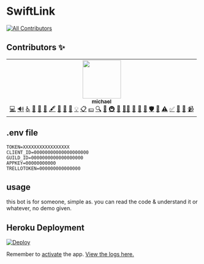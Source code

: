 # SwiftLink
[![All Contributors](https://img.shields.io/badge/all_contributors-1-orange.svg?style=flat-square)](#contributors-)
<!-- ALL-CONTRIBUTORS-BADGE:END -->
## Contributors ✨

<table>
  <tr>
    <td align="center"><a href="https://github.com/michaelrbx"><img src="https://avatars.githubusercontent.com/u/72696420?v=4?s=100" width="100px;" alt=""/><br /><sub><b>michael</b></sub></a><br /><a href="https://github.com/michaelrbx/rockhillsupport/commits?author=michaelrbx" title="Code">💻</a> <a href="#audio-michaelrbx" title="Audio">🔊</a> <a href="#a11y-michaelrbx" title="Accessibility">️️️️♿️</a> <a href="https://github.com/michaelrbx/rockhillsupport/issues?q=author%3Amichaelrbx" title="Bug reports">🐛</a> <a href="#blog-michaelrbx" title="Blogposts">📝</a> <a href="#business-michaelrbx" title="Business development">💼</a> <a href="#content-michaelrbx" title="Content">🖋</a> <a href="#data-michaelrbx" title="Data">🔣</a> <a href="https://github.com/michaelrbx/rockhillsupport/commits?author=michaelrbx" title="Documentation">📖</a> <a href="#design-michaelrbx" title="Design">🎨</a> <a href="#example-michaelrbx" title="Examples">💡</a> <a href="#eventOrganizing-michaelrbx" title="Event Organizing">📋</a> <a href="#financial-michaelrbx" title="Financial">💵</a> <a href="#fundingFinding-michaelrbx" title="Funding Finding">🔍</a> <a href="#ideas-michaelrbx" title="Ideas, Planning, & Feedback">🤔</a> <a href="#infra-michaelrbx" title="Infrastructure (Hosting, Build-Tools, etc)">🚇</a> <a href="#maintenance-michaelrbx" title="Maintenance">🚧</a> <a href="#mentoring-michaelrbx" title="Mentoring">🧑‍🏫</a> <a href="#projectManagement-michaelrbx" title="Project Management">📆</a> <a href="#question-michaelrbx" title="Answering Questions">💬</a> <a href="https://github.com/michaelrbx/rockhillsupport/pulls?q=is%3Apr+reviewed-by%3Amichaelrbx" title="Reviewed Pull Requests">👀</a> <a href="#security-michaelrbx" title="Security">🛡️</a> <a href="#tool-michaelrbx" title="Tools">🔧</a> <a href="https://github.com/michaelrbx/rockhillsupport/commits?author=michaelrbx" title="Tests">⚠️</a> <a href="#tutorial-michaelrbx" title="Tutorials">✅</a> <a href="#talk-michaelrbx" title="Talks">📢</a> <a href="#userTesting-michaelrbx" title="User Testing">📓</a> <a href="#video-michaelrbx" title="Videos">📹</a></td>
  </tr>
</table>

## .env file
```env
TOKEN=XXXXXXXXXXXXXXXXX
CLIENT_ID=00000000000000000000
GUILD_ID=0000000000000000000
APPKEY=00000000000
TRELLOTOKEN=000000000000000
```

## usage

this bot is for someone, simple as. you can read the code & understand it or whatever, no demo given.

## Heroku Deployment

[![Deploy](https://www.herokucdn.com/deploy/button.png)](https://heroku.com/deploy)

Remember to [activate](https://gyazo.com/af2ede18bd19787bd86072d0f5bb6025) the app. [View the logs here.](https://gyazo.com/7a6a0331fc797af58ea8ea02e0a91ebc)
